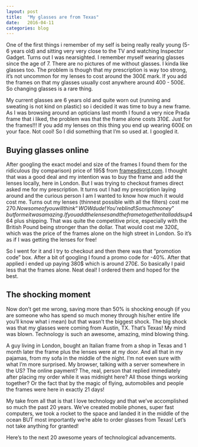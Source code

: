 ```yaml
---
layout: post
title:  "My glasses are from Texas"
date:   2016-04-11
categories: blog
---
```


One of the first things i remember of my self is being really really young (5-6 years old) and sitting very very close to the TV and watching Inspector Gadget. Turns out I was nearsighted. I remember myself wearing glasses since the age of 7. There are no pictures of me without glasses. I kinda like glasses too. The problem is though that my prescription is way too strong, it’s not uncommon for my lenses to cost around the 300£ mark. If you add the frames on that my glasses usually cost anywhere around 400 - 500£. So changing glasses is a rare thing.

My current glasses are 6 years old and quite worn out (running and sweating is not kind on plastic) so i decided it was time to buy a new frame. As I was browsing around an opticians last month I found a very nice Prada frame that i liked, the problem was that the frame alone costs 310£. Just for the frames!!! If you add my lenses on this thing you end up wearing 600£ on your face. Not cool! So I did something that I’m so used at. I googled it.

## Buying glasses online 

After googling the exact model and size of the frames I found them for the ridiculous (by comparison) price of 195$ from [framesdirect.com](http://www.framesdirect.com/). I thought that was a good deal and my intention was to buy the frame and add the lenses locally, here in London. But I was trying to checkout frames direct asked me for my prescription. It turns out I had my prescription laying around and the curious person I am I wanted to know how much it would cost me. Turns out my lenses (thinnest possible with all the filters) cost me 270$. Now some of you will think “WOW dude! You’re blind! So much money” but for me it was amazing. If you add the lenses and the frame together it all adds up 464$ plus shipping. That was quite the competitive price, especially with the British Pound being stronger than the dollar. That would cost me 320£, which was the price of the frames alone on the high street in London. So it’s as if I was getting the lenses for free!

So I went for it and I try to checkout and then there was that “promotion code” box.  After a bit of googling I found a promo code for -40%. After that applied i ended up paying 380$ which is around 270£. So basically I paid less that the frames alone. Neat deal! I ordered them and hoped for the best.

## The shocking moment

Now don’t get me wrong, saving more than 50% is shocking enough (if you are someone who has spend so much money through his/her entire life you’ll know what i mean) but that wasn’t the biggest shock. The big shock was that my glasses were coming from Austin, TX. That’s Texas! My mind was blown. Technology is such an awesome, amazing, mind blowing thing.

A guy living in London, bought an Italian frame from a shop in Texas and 1 month later the frame plus the lenses were at my door. And all that in my pajamas, from my sofa in the middle of the night. I’m not even sure with what I’m more surprised. My browser, talking with a server somewhere in the US? The online payment? The, real, person that replied immediately after placing my order while it was midnight here? All those things working together? Or the fact that by the magic of flying, automobiles and people the frames were here in exactly 21 days! 

My take from all that is that I love technology and that we’ve accomplished so much the past 20 years. We’ve created mobile phones, super fast computers, we took a rocket to the space and landed it in the middle of the ocean BUT most importantly we’re able to order glasses from Texas! Let’s not take anything for granted! 

Here’s to the next 20 awesome years of technological advancements.